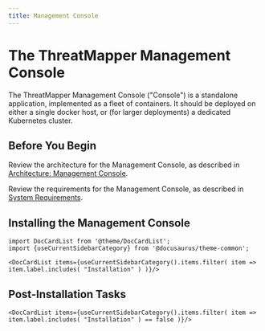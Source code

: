 ```yaml
---
title: Management Console
---
```


# The ThreatMapper Management Console

The ThreatMapper Management Console ("Console") is a standalone application, implemented as a fleet of containers.  It should be deployed on either a single docker host, or (for larger deployments) a dedicated Kubernetes cluster. 

## Before You Begin

Review the architecture for the Management Console, as described in [Architecture: Management Console](/docs/threatmapper/architecture/console).

Review the requirements for the Management Console, as described in [System Requirements](/docs/threatmapper/architecture/requirements).


## Installing the Management Console

```mdx-code-block
import DocCardList from '@theme/DocCardList';
import {useCurrentSidebarCategory} from '@docusaurus/theme-common';

<DocCardList items={useCurrentSidebarCategory().items.filter( item => item.label.includes( "Installation" ) )}/>
```

## Post-Installation Tasks

```mdx-code-block
<DocCardList items={useCurrentSidebarCategory().items.filter( item => item.label.includes( "Installation" ) == false )}/>
```
